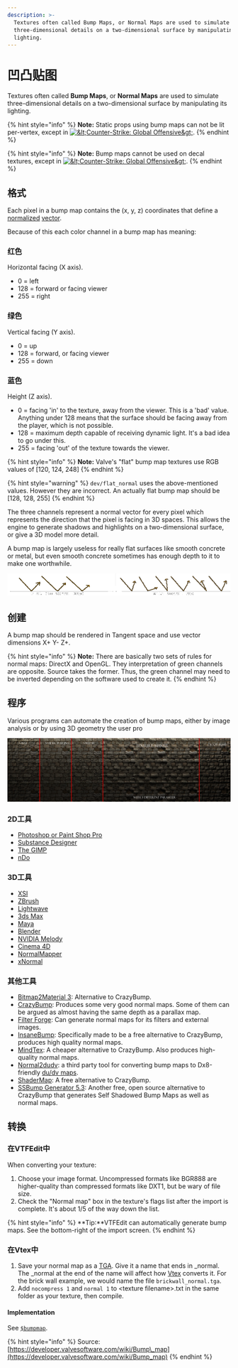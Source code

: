 ```yaml
---
description: >-
  Textures often called Bump Maps, or Normal Maps are used to simulate
  three-dimensional details on a two-dimensional surface by manipulating its
  lighting.
---
```


# 凹凸贴图

Textures often called **Bump Maps**, or **Normal Maps** are used to simulate three-dimensional details on a two-dimensional surface by manipulating its lighting.

{% hint style="info" %}
 **Note:** Static props using bump maps can not be lit per-vertex, except in [![&amp;lt;Counter-Strike: Global Offensive&amp;gt;](https://developer.valvesoftware.com/w/images/3/35/Csgo.png)](https://developer.valvesoftware.com/wiki/Counter-Strike:_Global_Offensive).
{% endhint %}

{% hint style="info" %}
 **Note:** Bump maps cannot be used on decal textures, except in [![&amp;lt;Counter-Strike: Global Offensive&amp;gt;](https://developer.valvesoftware.com/w/images/3/35/Csgo.png)](https://developer.valvesoftware.com/wiki/Counter-Strike:_Global_Offensive).
{% endhint %}

## 格式

Each pixel in a bump map contains the \(x, y, z\) coordinates that define a  [normalized](https://developer.valvesoftware.com/wiki/Normal) [vector](https://developer.valvesoftware.com/wiki/Vector).

Because of this each color channel in a bump map has meaning:

### 红色

Horizontal facing \(X axis\).

* 0 = left
* 128 = forward or facing viewer
* 255 = right

### 绿色

 Vertical facing \(Y axis\).

* 0 = up
* 128 = forward, or facing viewer
* 255 = down

### 蓝色

Height \(Z axis\).

* 0 = facing 'in' to the texture, away from the viewer. This is a 'bad' value. Anything under 128 means that the surface should be facing away from the player, which is not possible.
* 128 = maximum depth capable of receiving dynamic light. It's a bad idea to go under this.
* 255 = facing 'out' of the texture towards the viewer.

{% hint style="info" %}
 **Note:** Valve's "flat" bump map textures use RGB values of \[120, 124, 248\]
{% endhint %}

{% hint style="warning" %}
 `dev/flat_normal` uses the above-mentioned values. However they are incorrect. An actually flat bump map should be \[128, 128, 255\]
{% endhint %}

The three channels represent a normal vector for every pixel which represents the direction that the pixel is facing in 3D spaces. This allows the engine to generate shadows and highlights on a two-dimensional surface, or give a 3D model more detail.

A bump map is largely useless for really flat surfaces like smooth concrete or metal, but even smooth concrete sometimes has enough depth to it to make one worthwhile.

![](../../../.gitbook/assets/normalmap.gif)

## 创建

A bump map should be rendered in Tangent space and use vector dimensions X+ Y- Z+.

{% hint style="info" %}
**Note:** There are basically two sets of rules for normal maps: DirectX and OpenGL. They interpretation of green channels are opposite. Source takes the former. Thus, the green channel may need to be inverted depending on the software used to create it.
{% endhint %}

## 程序

Various programs can automate the creation of bump maps, either by image analysis or by using 3D geometry the user pro

![Bump maps as created by various programs.](../../../.gitbook/assets/test_bump.jpg)

### 2D工具

* [Photoshop or Paint Shop Pro](https://developer.valvesoftware.com/wiki/Normal_Map_Creation_in_Photoshop_or_Paint_Shop_Pro)
* [Substance Designer](http://www.youtube.com/watch?v=WsFe-E-33IQ)
* [The GIMP](https://developer.valvesoftware.com/wiki/Normal_Map_Creation_in_The_GIMP)
* [nDo](http://www.youtube.com/watch?v=xDZDWvTUz-c)

### 3D工具

* [XSI](https://developer.valvesoftware.com/wiki/Normal_Map_Creation_in_XSI)
* [ZBrush](https://developer.valvesoftware.com/w/index.php?title=Normal_Map_Creation_in_ZBrush&action=edit&redlink=1)
* [Lightwave](https://developer.valvesoftware.com/w/index.php?title=Normal_Map_Creation_in_Lightwave&action=edit&redlink=1)
* [3ds Max](https://developer.valvesoftware.com/w/index.php?title=Normal_Map_Creation_in_3ds_Max&action=edit&redlink=1)
* [Maya](https://developer.valvesoftware.com/wiki/Normal_Map_Creation_in_Maya)
* [Blender](https://developer.valvesoftware.com/wiki/Normal_Map_Creation_in_Blender)
* [NVIDIA Melody](http://www.nvidia.com/object/melody_home.html)
* [Cinema 4D](http://planetpixelemporium.com/tutorialpages/normal2.html)
* [NormalMapper](https://developer.valvesoftware.com/wiki/NormalMapper)
* [xNormal](http://xnormal.net/)

### 其他工具

* [Bitmap2Material 3](http://store.steampowered.com/app/325910/): Alternative to CrazyBump.
* [CrazyBump](http://www.crazybump.com/): Produces some very good normal maps. Some of them can be argued as almost having the same depth as a parallax map.
* [Filter Forge](http://filterforge.com/filters/8774.html): Can generate normal maps for its filters and external images.
* [InsaneBump](https://sites.google.com/site/ccdsurgeon/download/): Specifically made to be a free alternative to CrazyBump, produces high quality normal maps.
* [MindTex](http://mindtex.com/): A cheaper alternative to CrazyBump. Also produces high-quality normal maps.
* [Normal2dudv](https://developer.valvesoftware.com/wiki/Normal2dudv): a third party tool for converting bump maps to Dx8-friendly [du/dv maps](https://developer.valvesoftware.com/wiki/Du/dv_maps).
* [ShaderMap](http://shadermap.renderingsystems.com/): A free alternative to CrazyBump.
* [SSBump Generator 5.3](https://sourceforge.net/projects/ssbumpgenerator/): Another free, open source alternative to CrazyBump that generates Self Shadowed Bump Maps as well as normal maps.

## 转换

### **在VTFEdit中**

When converting your texture:

1. Choose your image format. Uncompressed formats like BGR888 are higher-quality than compressed formats like DXT1, but be wary of file size.
2. Check the "Normal map" box in the texture's flags list after the import is complete. It's about 1/5 of the way down the list.

{% hint style="info" %}
**Tip:**VTFEdit can automatically generate bump maps. See the bottom-right of the import screen.
{% endhint %}

### **在Vtex中**

1. Save your normal map as a [TGA](../../file-format/truevision-graphics-adapter-tga.md). Give it a name that ends in \_normal. The \_normal at the end of the name will affect how [Vtex](https://developer.valvesoftware.com/wiki/Vtex) converts it. For the brick wall example, we would name the file `brickwall_normal.tga`.
2. Add `nocompress 1` and `normal 1` to &lt;texture filename&gt;.txt in the same folder as your texture, then compile.

#### Implementation

See [`$bumpmap`](usdbumpmap.md).

{% hint style="info" %}
Source: [https://developer.valvesoftware.com/wiki/Bump\_map](https://developer.valvesoftware.com/wiki/Bump_map)
{% endhint %}




